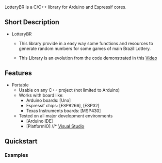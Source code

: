 LotteryBR is a C/C++ library for Arduino and Espressif cores.

## Short Description
* LotteryBR
    * This library provide in a easy way some functions and resources to generate random numbers for some games of main Brazil Lottery.

    * This Library is an evolution from the code demonstrated in this [Video](https://www.youtube.com/watch?v=gydHZAra2fs&list=PLb557oTgtg-z-dfCthfwlR7-qHsVh-vFr&index=5)


## Features
* Portable
    * Usable on any C++ project (not limited to Arduino)
    * Works with board like:
        * Arduino boards: [Uno]
        * Espressif chips: [ESP8266], [ESP32]
        * Texas Instruments boards: [MSP430]
    * Tested on all major development environments
        * [Arduino IDE]
        * [PlatformIO]
        //* [Visual Studio](https://www.visualstudio.com/)

## Quickstart

### Examples

